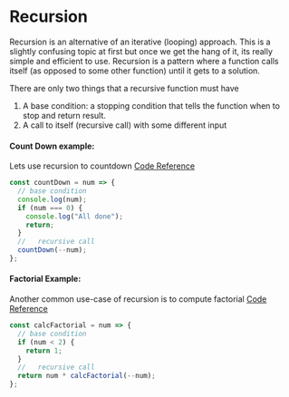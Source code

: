 # Recursion

Recursion is an alternative of an iterative (looping) approach. This is a slightly confusing topic at first but once we get the hang of it, its really simple and efficient to use. Recursion is a pattern where a function calls itself (as opposed to some other function) until it gets to a solution.

There are only two things that a recursive function must have

1. A base condition: a stopping condition that tells the function when to stop and return result.
2. A call to itself (recursive call) with some different input

#### Count Down example:

Lets use recursion to countdown [Code Reference](https://github.com/ahmadykhan555/data-structures-and-algorithms/blob/b06880b0f256dafa0f558614fcb4b4f60f7d1488/Code/recursion.ts#L1-L10)

```javascript
const countDown = num => {
  // base condition
  console.log(num);
  if (num === 0) {
    console.log("All done");
    return;
  }
  //   recursive call
  countDown(--num);
};
```

#### Factorial Example:

Another common use-case of recursion is to compute factorial [Code Reference](https://github.com/ahmadykhan555/data-structures-and-algorithms/blob/b06880b0f256dafa0f558614fcb4b4f60f7d1488/Code/recursion.ts#L12-L19)

```javascript
const calcFactorial = num => {
  // base condition
  if (num < 2) {
    return 1;
  }
  //   recursive call
  return num * calcFactorial(--num);
};
```
